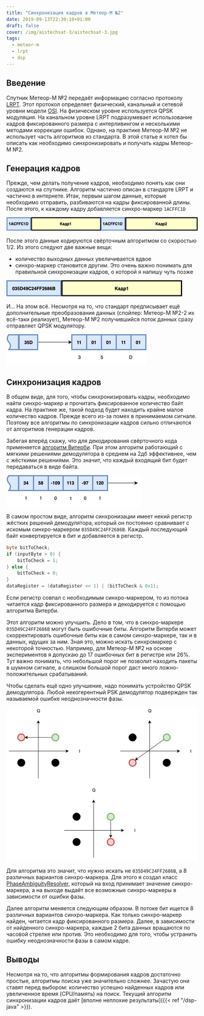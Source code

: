 ```yaml
---
title: "Синхронизация кадров в Метеор-М №2"
date: 2019-09-13T22:30:18+01:00
draft: false
cover: /img/aistechsat-3/aistechsat-3.jpg
tags:
  - meteor-m
  - lrpt
  - dsp
---
```


## Введение

Спутник Метеор-М №2 передаёт информацию согласно протоколу [LRPT](https://en.wikipedia.org/wiki/Low-rate_picture_transmission). Этот протокол определяет физический, канальный и сетевой уровни модели [OSI](https://ru.wikipedia.org/wiki/Сетевая_модель_OSI). На физическом уровне используется QPSK модуляция. На канальном уровне LRPT подразумевает использование кадров фиксированного размера с интерливингом и несколькими методами коррекции ошибок. Однако, на практике Метеор-М №2 не использует часть алгоритмов из стандарта. В этой статье я хотел бы описать как необходимо синхронизировать и получать кадры Метеор-М №2.

## Генерация кадров

Прежде, чем делать получение кадров, необходимо понять как они создаются на спутнике. Алгоритм частично описан в стандарте LRPT и частично в интернете. Итак, первым шагом данные, которые необходимо отправить, разбиваются на кадры фиксированной длины. После этого, к каждому кадру добавляется синхро-маркер ```1ACFFC1D```

![](/img/meteor-mn2-frame-synchronization/framing.png)

После этого данные кодируются свёрточным алгоритмом со скоростью 1/2. Из этого следуют две важные вещи:

 - количество выходных данных увеличивается вдвое
 - синхро-маркер становится другим. Это очень важно понимать для правильной синхронизации кадров, о которой я напишу чуть позже
 
![](/img/meteor-mn2-frame-synchronization/convolutional.png)

И... На этом всё. Несмотря на то, что стандарт предписывает ещё дополнительные преобразования данных (спойлер: Метеор-М №2-2 их всё-таки реализует), Метеор-М №2 получившийся поток данных сразу отправляет QPSK модулятору.

![](/img/meteor-mn2-frame-synchronization/qpskmod.png)

## Синхронизация кадров

В общем виде, для того, чтобы синхронизировать кадры, необходимо найти синхро-маркер и прочитать фиксированное количество байт кадра. На практике же, такой подход будет находить крайне малое количество кадров. Прежде всего из-за помех в принимаемом сигнале. Поэтому все алгоритмы по синхронизации кадров сильно отличаются от алгоритмов генерации кадров.

Забегая вперёд скажу, что для декодирования свёрточного кода применяется [алгоритм Витерби](https://ru.wikipedia.org/wiki/Алгоритм_Витерби). При этом алгоритм работающий с мягкими решениями демодулятора в среднем на 2дб эффективнее, чем с жёсткими решениями. Это значит, что каждый входящий бит будет передаваться в виде байта.

![](/img/meteor-mn2-frame-synchronization/softdecisions.png)

В самом простом виде, алгоритм синхронизации имеет некий регистр жёстких решений демодулятора, который он постоянно сравнивает с искомым синхро-маркером ```035D49C24FF2686B```. Каждый последующий байт конвертируется в бит и добавляется в регистр.

```java
byte bitToCheck;
if (inputByte > 0) {
	bitToCheck = 1;
} else {
	bitToCheck = 0;
}
dataRegister = (dataRegister << 1) | (bitToCheck & 0x1);
```

Если регистр совпал с необходимым синхро-маркером, то из потока читается кадр фиксированного размера и декодируется с помощью алгоритма Витерби.

Этот алгоритм можно улучшить. Дело в том, что в синхро-маркере ```035D49C24FF2686B``` могут быть ошибочные биты. Алгоритм Витерби может скорректировать ошибочные биты как в самом синхро-маркере, так и в данных, идущих за ним. Зная это, можно искать синхромаркер с некоторой точностью. Например, для Метеор-М №2 на основе экспериментов я допускаю до 17 ошибочных бит в регистре или 26%. Тут важно понимать, что небольшой порог не позволит находить пакеты в шумном сигнале, а слишком большой порог даст много ложно-положительных срабатываний.

Чтобы сделать ещё одно улучшение, надо понимать устройство QPSK демодулятора. Любой некогерентный PSK демодулятор подвержден так называемой ошибке неоднозначности фазы. 

![](/img/meteor-mn2-frame-synchronization/phase_ambiguity.png)

Для алгоритма это значит, что нужно искать не ```035D49C24FF2686B```, а 8 различных вариантов синхро-маркера. Для этого я создал класс [PhaseAmbiguityResolver](https://github.com/dernasherbrezon/jradio/blob/314552e7f90e800e201b0af2fca43ebbb82fc8b5/src/main/java/ru/r2cloud/jradio/PhaseAmbiguityResolver.java), который на вход принимает значение синхро-маркера, а на выходе выдаёт все возможные синхро-маркеры в зависимости от ошибки фазы.

Далее алгоритм меняется следующим образом. В потоке бит ищется 8 различных вариантов синхро-маркера. Как только синхро-маркер найден, читается кадр фиксированного размера. Далее, в зависимости от найденного синхро-маркера, каждые 2 бита данных вращаются по часовой стрелке или против. Это необходимо для того, чтобы устранить ошибку неоднозначности фазы в самом кадре.

## Выводы

Несмотря на то, что алгоритмы формирования кадров достаточно простые, алгоритмы поиска уже значительно сложнее. Зачастую они ставят перед выбором: количество успешно найденных кадров или увеличенное время (CPU/память) на поиск. Текущий алгоритм синхронизации кадров даёт [вполне неплохие результаты]({{< ref "/dsp-java" >}}). 